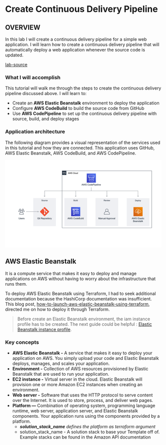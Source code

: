 # Create Continuous Delivery Pipeline

## OVERVIEW

In this lab I will create a continuous delivery pipeline for a simple web application. 
I will learn how to create a continuous delivery pipeline that will automatically deploy a web application whenever the source code is updated.

[lab-source](https://aws.amazon.com/getting-started/hands-on/create-continuous-delivery-pipeline/)

### What I will accomplish

This tutorial will walk me through the steps to create the continuous delivery pipeline discussed above. I will learn to:

- Create an **AWS Elastic Beanstalk** environment to deploy the application
- Configure **AWS CodeBuild** to build the source code from GitHub
- Use **AWS CodePipeline** to set up the continuous delivery pipeline with source, build, and deploy stages

### Application architecture

The following diagram provides a visual representation of the services used in this tutorial and how they are connected. This application uses GitHub, AWS Elastic Beanstalk, AWS CodeBuild, and AWS CodePipeline.

![project-architecture](/hands_on_2/resources/project_architecture.png)

## AWS Elastic Beanstalk 

It is a compute service that makes it easy to deploy and manage applications on AWS without having to worry about the infrastructure that runs them. 

To deploy AWS Elastic Beanstalk using Terraform, I had to seek additional documentation because the HashiCorp documentation was insufficient. This blog post, [how-to-launch-aws-elastic-beanstalk-using-terraform](https://automateinfra.com/2021/03/24/how-to-launch-aws-elastic-beanstalk-using-terraform/), directed me on how to deploy it through Terraform.

> Before create an Elastic Beanstalk environment, the iam instance profile has to be created. The next guide could be helpful : [Elastic Beanstalk instance profile](https://docs.aws.amazon.com/elasticbeanstalk/latest/dg/concepts-roles-instance.html).

### Key concepts

- **AWS Elastic Beanstalk -** A service that makes it easy to deploy your application on AWS. You simply upload your code and Elastic Beanstalk deploys, manages, and scales your application.
- **Environment -** Collection of AWS resources provisioned by Elastic Beanstalk that are used to run your application.
- **EC2 instance -** Virtual server in the cloud. Elastic Beanstalk will provision one or more Amazon EC2 instances when creating an environment.
- **Web server -** Software that uses the HTTP protocol to serve content over the Internet. It is used to store, process, and deliver web pages.
- **Platform —** Combination of operating system, programming language runtime, web server, application server, and Elastic Beanstalk components. Your application runs using the components provided by a platform.
    - ***solution_stack_name** defines the platform as terraform argument*
    - solution_stack_name - A solution stack to base your Template off of. Example stacks can be found in the Amazon API documentation
